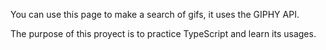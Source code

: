 You can use this page to make a search of gifs, it uses the GIPHY API.

The purpose of this proyect is to practice TypeScript and learn its usages.
